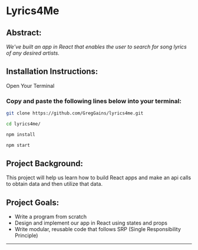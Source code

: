 <!-- HEADINGS 1 - 6 use a # symbol  -->

# Lyrics4Me

## **Abstract:**

 <!-- Italics use a SINGLE ASTERIK * symbol  -->

_We've built an app in React that enables the user to search for song lyrics of any desired artists._

<!-- STRONG TAGS USE DOUBLE ASTERIK **  -->

## **Installation Instructions:**

Open Your Terminal

### Copy and paste the following lines below into your terminal:

```bash
git clone https://github.com/GregGains/lyrics4me.git
```
```bash
cd lyrics4me/
```

```bash
npm install
```
```bash
npm start
```
## **Project Background:**
 This project will help us learn how to build React apps and make an api calls to obtain data and then utilize that data.

## **Project Goals:**
 * Write a program from scratch
 * Design and implement our app in React using states and props
 * Write modular, reusable code that follows SRP (Single Responsibility Principle)

<!-- STRIKE THROUGH USE DOUBLE TILDE SYMBOL ~~   -->
<!-- ~~W.I.P~~ -->

<!-- HORIZONTAL RULE TRIPLE HYPHENS --- USE TO SEPARATE CONTENT AREAS  -->

---

 <!-- --- -->

<!-- TO SHOW SYMBOLS LIKE # AND * U MUST FIRST USE A BACKSLASH -->
<!-- \*Testing\* -->

<!-- Block Quote  USE THE GREATER THAN SYMBOL > -->
<!-- > This is a block quote -->

<!-- LINKS MUST GO IN BRACKETS [Traversy Media](URL GOES HERE) -->
<!-- [Greg's Github Link](https://www.github.com/greggains) -->

<!-- UNORDERED LISTS USE 1 ASTERIK *  -->
<!-- * step 1
    * nested item 1

* step 2
    * nested item 2
* step 3
    * nested item 3 -->

<!-- ORDERED LIST CAN JUST USE NUMBER 1. multiple times   -->
<!-- 1. step 1
2. step 2
3. step 2
    OR
1. step 1
1. step 2
1. step 3 -->

<!-- INLINE CODE BLOCK ARE BACK TICKS ` `  -->
<!-- `<p> Inline block element </P>` -->

<!--  Images JUST LIKE A LINK BUT USE AN EXCLAMATION POINT FIRST ! -->
<!-- ![Logo](https://markdown-here.com/img/icon256.png) -->

<!-- ---
 > # Github Markdown -->

<!-- Code Blcoks use three backticks ```  ALSO you can specify the coding language by typing it after the backticks ex:  ```javascript  -->

<!-- ```
npm install
```

```
npm start
``` -->

